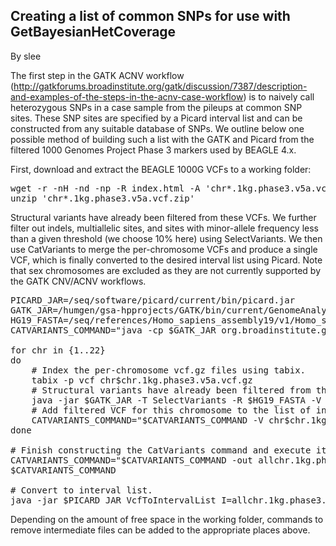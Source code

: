 ## Creating a list of common SNPs for use with GetBayesianHetCoverage

By slee

<p>The first step in the GATK ACNV workflow (<a href="http://gatkforums.broadinstitute.org/gatk/discussion/7387/description-and-examples-of-the-steps-in-the-acnv-case-workflow" rel="nofollow">http://gatkforums.broadinstitute.org/gatk/discussion/7387/description-and-examples-of-the-steps-in-the-acnv-case-workflow</a>) is to naively call heterozygous SNPs in a case sample from the pileups at common SNP sites.  These SNP sites are specified by a Picard interval list and can be constructed from any suitable database of SNPs.  We outline below one possible method of building such a list with the GATK and Picard from the filtered 1000 Genomes Project Phase 3 markers used by BEAGLE 4.x.</p>

<p>First, download and extract the BEAGLE 1000G VCFs to a working folder:</p>

<pre class="code codeBlock" spellcheck="false">wget -r -nH -nd -np -R index.html -A 'chr*.1kg.phase3.v5a.vcf.zip' http://bochet.gcc.biostat.washington.edu/beagle/1000_Genomes_phase3_v5a/
unzip 'chr*.1kg.phase3.v5a.vcf.zip'
</pre>

<p>Structural variants have already been filtered from these VCFs.  We further filter out indels, multiallelic sites, and sites with minor-allele frequency less than a given threshold (we choose 10% here) using SelectVariants.  We then use CatVariants to merge the per-chromosome VCFs and produce a single VCF, which is finally converted to the desired interval list using Picard.  Note that sex chromosomes are excluded as they are not currently supported by the GATK CNV/ACNV workflows.</p>

<pre class="code codeBlock" spellcheck="false">PICARD_JAR=/seq/software/picard/current/bin/picard.jar
GATK_JAR=/humgen/gsa-hpprojects/GATK/bin/current/GenomeAnalysisTK.jar
HG19_FASTA=/seq/references/Homo_sapiens_assembly19/v1/Homo_sapiens_assembly19.fasta
CATVARIANTS_COMMAND="java -cp $GATK_JAR org.broadinstitute.gatk.tools.CatVariants -R $HG19_FASTA"

for chr in {1..22}
do 
    # Index the per-chromosome vcf.gz files using tabix.
    tabix -p vcf chr$chr.1kg.phase3.v5a.vcf.gz
    # Structural variants have already been filtered from these VCFs.  We further filter out indels, multiallelic sites, and sites with minor-allele frequency less than 10%.
    java -jar $GATK_JAR -T SelectVariants -R $HG19_FASTA -V chr$chr.1kg.phase3.v5a.vcf.gz -selectType SNP --restrictAllelesTo BIALLELIC -select 'vc.getCalledChrCount(vc.altAlleleWithHighestAlleleCount) * 1.0 / vc.calledChrCount &gt;= 0.10 &amp;&amp; vc.getCalledChrCount(vc.altAlleleWithHighestAlleleCount) * 1.0 / vc.calledChrCount &lt; 0.90' -o chr$chr.1kg.phase3.v5a.snp.maf10.biallelic.hg19.vcf.gz
    # Add filtered VCF for this chromosome to the list of inputs for CatVariants.
    CATVARIANTS_COMMAND="$CATVARIANTS_COMMAND -V chr$chr.1kg.phase3.v5a.snp.maf10.biallelic.hg19.vcf.gz"
done

# Finish constructing the CatVariants command and execute it.
CATVARIANTS_COMMAND="$CATVARIANTS_COMMAND -out allchr.1kg.phase3.v5a.snp.maf10.biallelic.hg19.vcf.gz --assumeSorted"
$CATVARIANTS_COMMAND

# Convert to interval list.
java -jar $PICARD_JAR VcfToIntervalList I=allchr.1kg.phase3.v5a.snp.maf10.biallelic.hg19.vcf.gz O=allchr.1kg.phase3.v5a.snp.maf10.biallelic.hg19.interval_list
</pre>

<p>Depending on the amount of free space in the working folder, commands to remove intermediate files can be added to the appropriate places above.</p>
